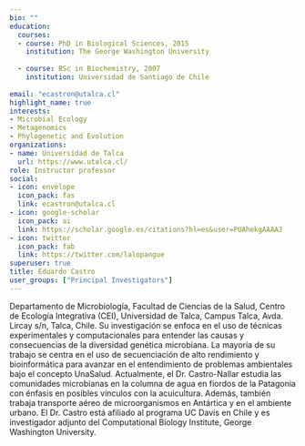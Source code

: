 ```yaml
---
bio: ""
education:
  courses:
  - course: PhD in Biological Sciences, 2015
    institution: The George Washington University
    
  - course: BSc in Biochemistry, 2007
    institution: Universidad de Santiago de Chile
    
email: "ecastron@utalca.cl"
highlight_name: true
interests:
- Microbial Ecology
- Metagenomics
- Phylogenetic and Evolution
organizations:
- name: Universidad de Talca
  url: https://www.utalca.cl/
role: Instructor professor
social:
- icon: envelope
  icon_pack: fas
  link: ecastron@utalca.cl
- icon: google-scholar
  icon_pack: ai
  link: https://scholar.google.es/citations?hl=es&user=PUAhekgAAAAJ
- icon: twitter
  icon_pack: fab
  link: https://twitter.com/lalopangue
superuser: true
title: Eduardo Castro
user_groups: ["Principal Investigators"]
---
```


Departamento de Microbiología, Facultad de Ciencias de la Salud, Centro de Ecología Integrativa (CEI), Universidad de Talca, Campus Talca, Avda. Lircay s/n, Talca, Chile. Su investigación se enfoca en el uso de técnicas experimentales y computacionales para entender las causas y consecuencias de la diversidad genética microbiana. La mayoría de su trabajo se centra en el uso de secuenciación de alto rendimiento y bioinformática para avanzar en el entendimiento de problemas ambientales bajo el concepto UnaSalud. Actualmente, el Dr. Castro-Nallar estudia las comunidades microbianas en la columna de agua en fiordos de la Patagonia con énfasis en posibles vínculos con la acuicultura. Además, también trabaja transporte aéreo de microorganismos en Antártica y en el ambiente urbano. El Dr. Castro está afiliado al programa UC Davis en Chile y es investigador adjunto del Computational Biology Institute, George Washington University.

